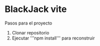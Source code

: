 # BlackJack vite

Pasos para el proyecto

1. Clonar repositorio
2. Ejecutar '''npm install''' para reconstruir